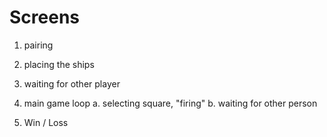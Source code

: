 # Screens
1. pairing
2. placing the ships
3. waiting for other player

4. main game loop
a. selecting square, "firing"
b. waiting for other person

5. Win / Loss
